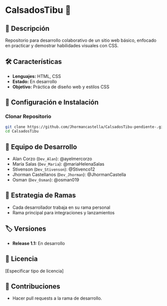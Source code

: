 # CalsadosTibu 🥾

## 📌 Descripción
Repositorio para desarrollo colaborativo de un sitio web básico, enfocado en practicar y demostrar habilidades visuales con CSS.

## 🛠️ Características
- **Lenguajes:** HTML, CSS
- **Estado:** En desarrollo
- **Objetivo:** Práctica de diseño web y estilos CSS

## 🚀 Configuración e Instalación

### Clonar Repositorio
```bash
git clone https://github.com/Jhormancastella/CalsadosTibu-pendiente-.git
cd CalsadosTibu
```

## 👥 Equipo de Desarrollo
- Alan Corzo (`Dev_Alan`): @ayelmercorzo
- María Salas (`Dev_Maria`): @mariaHelenaSalas
- Stivenson (`Dev_Stivenson`): @Stivenco12
- Jhorman Castellanos (`Dev_Jhorman`): @JhormanCastella
- Osman (`Dev_Osman`): @osman019

## 🔀 Estrategia de Ramas
- Cada desarrollador trabaja en su rama personal
- Rama principal para integraciones y lanzamientos

## 🏷️ Versiones
- **Release 1.1:** En desarrollo

## 📄 Licencia
[Especificar tipo de licencia]

## 🤝 Contribuciones
- Hacer pull requests a la rama de desarrollo.